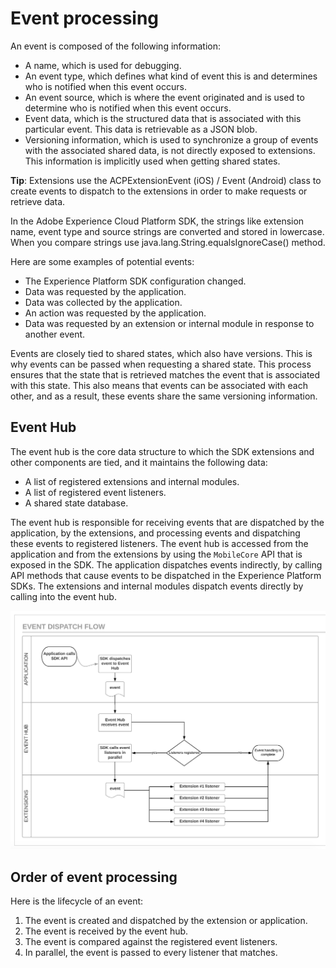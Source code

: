 # Event processing

An event is composed of the following information:

* A name, which is used for debugging.
* An event type, which defines what kind of event this is and determines who is notified when this event occurs.
* An event source, which is where the event originated and is used to determine who is notified when this event occurs.
* Event data, which is the structured data that is associated with this particular event. This data is retrievable as a JSON blob.
* Versioning information, which is used to synchronize a group of events with the associated shared data, is not directly exposed to extensions. This information is implicitly used when getting shared states.

**Tip**: Extensions use the ACPExtensionEvent (iOS) / Event (Android) class to create events to dispatch to the extensions in order to make requests or retrieve data.

In the Adobe Experience Cloud Platform SDK, the strings  like extension name, event type and source strings are converted and stored in lowercase. When you compare strings use java.lang.String.equalsIgnoreCase() method.

Here are some examples of potential events:

* The Experience Platform SDK configuration changed.
* Data was requested by the application.
* Data was collected by the application.
* An action was requested by the application.
* Data was requested by an extension or internal module in response to another event.

Events are closely tied to shared states, which also have versions. This is why events can be passed when requesting a shared state. This process ensures that the state that is retrieved matches the event that is associated with this state. This also means that events can be associated with each other, and as a result, these events share the same versioning information.

## Event Hub

The event hub is the core data structure to which the SDK extensions and other components are tied, and it maintains the following data:

* A list of registered extensions and internal modules.
* A list of registered event listeners.
* A shared state database.

The event hub is responsible for receiving events that are dispatched by the application, by the extensions, and processing events and dispatching these events to registered listeners. The event hub is accessed from the application and from the extensions by using the `MobileCore` API that is exposed in the SDK. The application dispatches events indirectly, by calling API methods that cause events to be dispatched in the Experience Platform SDKs. The extensions and internal modules dispatch events directly by calling into the event hub.

![](../../.gitbook/assets/event-dispatch-flow-1280-6560ee4b-0.png)

## Order of event processing

Here is the lifecycle of an event:

1. The event is created and dispatched by the extension or application.
2. The event is received by the event hub.
3. The event is compared against the registered event listeners.  
4. In parallel, the event is passed to every listener that matches.

